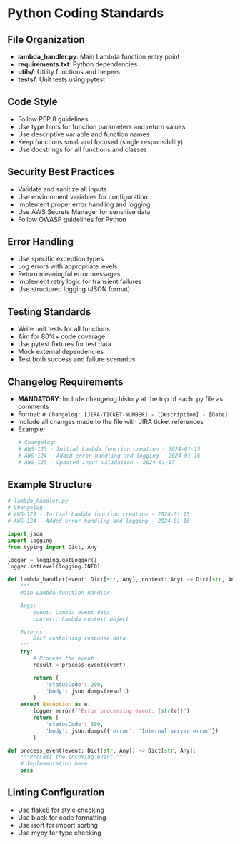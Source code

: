 # Python Coding Standards

## File Organization

- **lambda_handler.py**: Main Lambda function entry point
- **requirements.txt**: Python dependencies
- **utils/**: Utility functions and helpers
- **tests/**: Unit tests using pytest

## Code Style

- Follow PEP 8 guidelines
- Use type hints for function parameters and return values
- Use descriptive variable and function names
- Keep functions small and focused (single responsibility)
- Use docstrings for all functions and classes

## Security Best Practices

- Validate and sanitize all inputs
- Use environment variables for configuration
- Implement proper error handling and logging
- Use AWS Secrets Manager for sensitive data
- Follow OWASP guidelines for Python

## Error Handling

- Use specific exception types
- Log errors with appropriate levels
- Return meaningful error messages
- Implement retry logic for transient failures
- Use structured logging (JSON format)

## Testing Standards

- Write unit tests for all functions
- Aim for 80%+ code coverage
- Use pytest fixtures for test data
- Mock external dependencies
- Test both success and failure scenarios

## Changelog Requirements

- **MANDATORY**: Include changelog history at the top of each .py file as comments
- Format: `# Changelog: [JIRA-TICKET-NUMBER] - [Description] - [Date]`
- Include all changes made to the file with JIRA ticket references
- Example:
  ```python
  # Changelog:
  # AWS-123 - Initial Lambda function creation - 2024-01-15
  # AWS-124 - Added error handling and logging - 2024-01-16
  # AWS-125 - Updated input validation - 2024-01-17
  ```

## Example Structure

```python
# lambda_handler.py
# Changelog:
# AWS-123 - Initial Lambda function creation - 2024-01-15
# AWS-124 - Added error handling and logging - 2024-01-16

import json
import logging
from typing import Dict, Any

logger = logging.getLogger()
logger.setLevel(logging.INFO)

def lambda_handler(event: Dict[str, Any], context: Any) -> Dict[str, Any]:
    """
    Main Lambda function handler.

    Args:
        event: Lambda event data
        context: Lambda context object

    Returns:
        Dict containing response data
    """
    try:
        # Process the event
        result = process_event(event)

        return {
            'statusCode': 200,
            'body': json.dumps(result)
        }
    except Exception as e:
        logger.error(f"Error processing event: {str(e)}")
        return {
            'statusCode': 500,
            'body': json.dumps({'error': 'Internal server error'})
        }

def process_event(event: Dict[str, Any]) -> Dict[str, Any]:
    """Process the incoming event."""
    # Implementation here
    pass
```

## Linting Configuration

- Use flake8 for style checking
- Use black for code formatting
- Use isort for import sorting
- Use mypy for type checking
